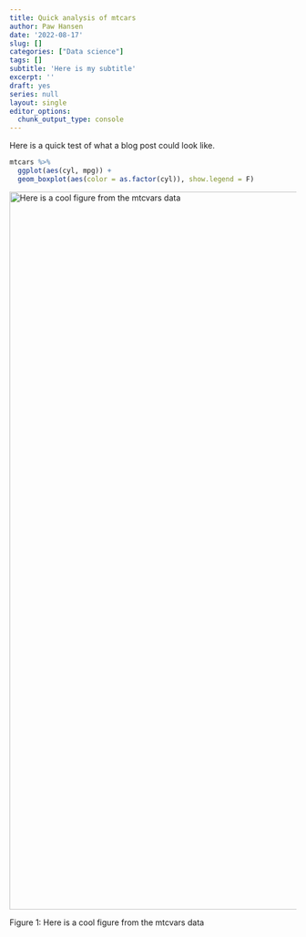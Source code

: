 ```yaml
---
title: Quick analysis of mtcars
author: Paw Hansen
date: '2022-08-17'
slug: []
categories: ["Data science"] 
tags: []
subtitle: 'Here is my subtitle'
excerpt: ''
draft: yes
series: null
layout: single
editor_options: 
  chunk_output_type: console
---
```




Here is a quick test of what a blog post could look like. 


```r
mtcars %>% 
  ggplot(aes(cyl, mpg)) + 
  geom_boxplot(aes(color = as.factor(cyl)), show.legend = F)
```

<div class="figure">
<img src="{{< blogdown/postref >}}index_files/figure-html/unnamed-chunk-2-1.png" alt="Here is a cool figure from the mtcvars data" width="1260" />
<p class="caption">Figure 1: Here is a cool figure from the mtcvars data</p>
</div>

